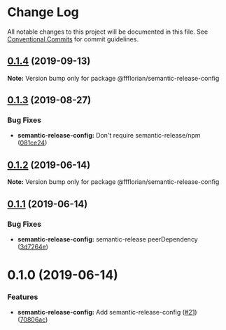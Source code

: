 # Change Log

All notable changes to this project will be documented in this file.
See [Conventional Commits](https://conventionalcommits.org) for commit guidelines.

## [0.1.4](https://github.com/ffflorian/config/tree/master/packages/semantic-release-config/compare/@ffflorian/semantic-release-config@0.1.3...@ffflorian/semantic-release-config@0.1.4) (2019-09-13)

**Note:** Version bump only for package @ffflorian/semantic-release-config





## [0.1.3](https://github.com/ffflorian/config/tree/master/packages/semantic-release-config/compare/@ffflorian/semantic-release-config@0.1.2...@ffflorian/semantic-release-config@0.1.3) (2019-08-27)


### Bug Fixes

* **semantic-release-config:** Don't require semantic-release/npm ([081ce24](https://github.com/ffflorian/config/tree/master/packages/semantic-release-config/commit/081ce24))





## [0.1.2](https://github.com/ffflorian/config/tree/master/packages/semantic-release-config/compare/@ffflorian/semantic-release-config@0.1.1...@ffflorian/semantic-release-config@0.1.2) (2019-06-14)

**Note:** Version bump only for package @ffflorian/semantic-release-config





## [0.1.1](https://github.com/ffflorian/config/tree/master/packages/semantic-release-config/compare/@ffflorian/semantic-release-config@0.1.0...@ffflorian/semantic-release-config@0.1.1) (2019-06-14)


### Bug Fixes

* **semantic-release-config:** semantic-release peerDependency ([3d7264e](https://github.com/ffflorian/config/tree/master/packages/semantic-release-config/commit/3d7264e))





# 0.1.0 (2019-06-14)


### Features

* **semantic-release-config:** Add semantic-release-config ([#21](https://github.com/ffflorian/config/tree/master/packages/semantic-release-config/issues/21)) ([70806ac](https://github.com/ffflorian/config/tree/master/packages/semantic-release-config/commit/70806ac))

